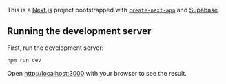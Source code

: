 This is a [Next.js](https://nextjs.org/) project bootstrapped with [`create-next-app`](https://github.com/vercel/next.js/tree/canary/packages/create-next-app) and [Supabase](https://supabase.com).

## Running the development server

First, run the development server:

```bash
npm run dev

```

Open [http://localhost:3000](http://localhost:3000) with your browser to see the result.
